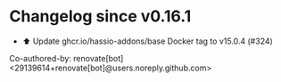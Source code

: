 # Changelog since v0.16.1
- ⬆️ Update ghcr.io/hassio-addons/base Docker tag to v15.0.4 (#324)

Co-authored-by: renovate[bot] <29139614+renovate[bot]@users.noreply.github.com> 
